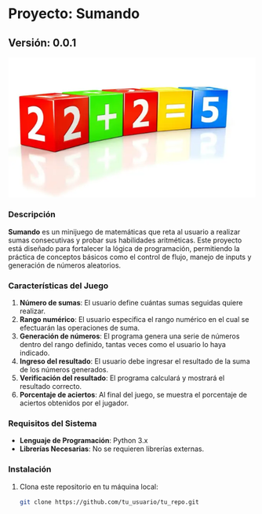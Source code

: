 # Proyecto: Sumando

## Versión: 0.0.1

![Navbar](./suma.jpg)

### Descripción

**Sumando** es un minijuego de matemáticas que reta al usuario a realizar sumas consecutivas y probar sus habilidades aritméticas. Este proyecto está diseñado para fortalecer la lógica de programación, permitiendo la práctica de conceptos básicos como el control de flujo, manejo de inputs y generación de números aleatorios.

### Características del Juego

1. **Número de sumas**: El usuario define cuántas sumas seguidas quiere realizar.
2. **Rango numérico**: El usuario especifica el rango numérico en el cual se efectuarán las operaciones de suma.
3. **Generación de números**: El programa genera una serie de números dentro del rango definido, tantas veces como el usuario lo haya indicado.
4. **Ingreso del resultado**: El usuario debe ingresar el resultado de la suma de los números generados.
5. **Verificación del resultado**: El programa calculará y mostrará el resultado correcto.
6. **Porcentaje de aciertos**: Al final del juego, se muestra el porcentaje de aciertos obtenidos por el jugador.

### Requisitos del Sistema

- **Lenguaje de Programación**: Python 3.x
- **Librerías Necesarias**: No se requieren librerías externas.

### Instalación

1. Clona este repositorio en tu máquina local:
   ```bash
   git clone https://github.com/tu_usuario/tu_repo.git
